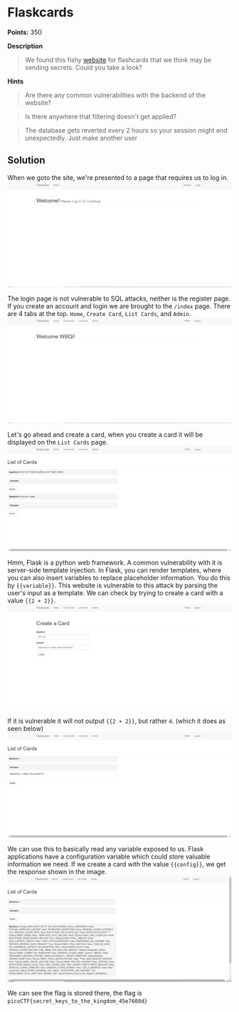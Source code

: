 # Flaskcards

**Points:** 350

**Description**
> We found this fishy [website](http://2018shell1.picoctf.com:17991) for flashcards that we think may be sending secrets. Could you take a look?

**Hints**
> Are there any common vulnerabilities with the backend of the website?

> Is there anywhere that filtering doesn't get applied?

> The database gets reverted every 2 hours so your session might end unexpectedly. Just make another user

## Solution

When we goto the site, we're presented to a page that requires us to log in.
![index](images/index.PNG)

The login page is not vulnerable to SQL attacks, neither is the register page. If you create an account and login we are brought to the `/index` page. There are 4 tabs at the top. `Home`, `Create Card`, `List Cards`, and `Admin`.
![index_logged_in](images/index_logged_in.PNG)

Let's go ahead and create a card, when you create a card it will be displayed on the `List Cards` page.
![list_cards](images/list_cards.PNG)

Hmm, Flask is a python web framework. A common vulnerability with it is server-side template injection. In Flask, you can render templates, where you can also insert variables to replace placeholder information. You do this by `{{variable}}`. This website is vulnerable to this attack by parsing the user's input as a template. We can check by trying to create a card with a value `{{2 + 2}}`.
![flask_vulnerable](images/flask_vulnerable.PNG)

If it is vulnerable it will not output `{{2 + 2}}`, but rather `4`. (which it does as seen below)
![flask_vulnerable2](images/flask_vulnerable2.PNG)

We can use this to basically read any variable exposed to us. Flask applications have a configuration variable which could store valuable information we need. If we create a card with the value `{{config}}`, we get the response shown in the image.
![config_variable](images/config_variable.PNG)

We can see the flag is stored there, the flag is `picoCTF{secret_keys_to_the_kingdom_45e7608d}`